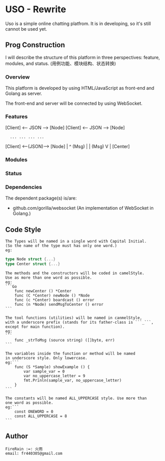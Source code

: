 # USO - Rewrite

Uso is a simple online chatting platfrom.
It is in developing, so it's still cannot
be used yet.

## Prog Construction

I will describe the structure of this platform
in three perspectives: feature, modules,
and status.
(用例功能、模块结构、状态转换)
 
### Overview

This platform is developed by using
HTML/JavaScript as front-end and Golang
as server.

The front-end and server will be connected
by using WebSocket.

### Features


[Client] <-- JSON --> [Node]
[Client] <-- JSON --> [Node]

      ... ... ... ...

[Client] <--(JSON)--> [Node]
                       |  ^
                (Msg)  |  |  (Msg)
                       V  |
                     [Center]

### Modules

### Status

### Dependencies

The dependent package(s) is/are:

-	github.com/gorilla/websocket (An implementation of WebSocket in Golang.)


## Code Style

	The Types will be named in a single word with Capital Initial.
	(So the name of the type must has only one word.)
	eg:
```Go
type Node struct {...}
type Center struct {...}
```

	The methods and the constructors will be coded in camelStyle.
	Use as more than one word as possible.
	eg:
	```Go
		func newCenter () *Center
		func (C *Center) newNode () *Node
		func (c *Center) boardcast () error
		func (n *Node) sendMsgToCenter () error
	```

	The tool functions (utilities) will be named in canmelStyle,
	with a underscore prefix (stands for its father-class is ```_```,
	except for main function).
	eg:
	```
		func _strToMsg (source string) ([]byte, err)
	```

	The variables inside the function or method will be named
	in underscore style. Only lowercase.
	eg:```
		func (S *Sample) showExample () {
			var sample_var = 0
			var no_uppercase_letter = 9
			fmt.Prinln(sample_var, no_uppercase_letter)
		}
	```

	The constants will be named ALL_UPPERCASE style. Use more than
	one word as possible.
	eg:```
		const ONEWORD = 0
		const ALL_UPPERCASE = 8
	```


## Author

	FireRain :=: 火雨
	email: fr440305@gmail.com


